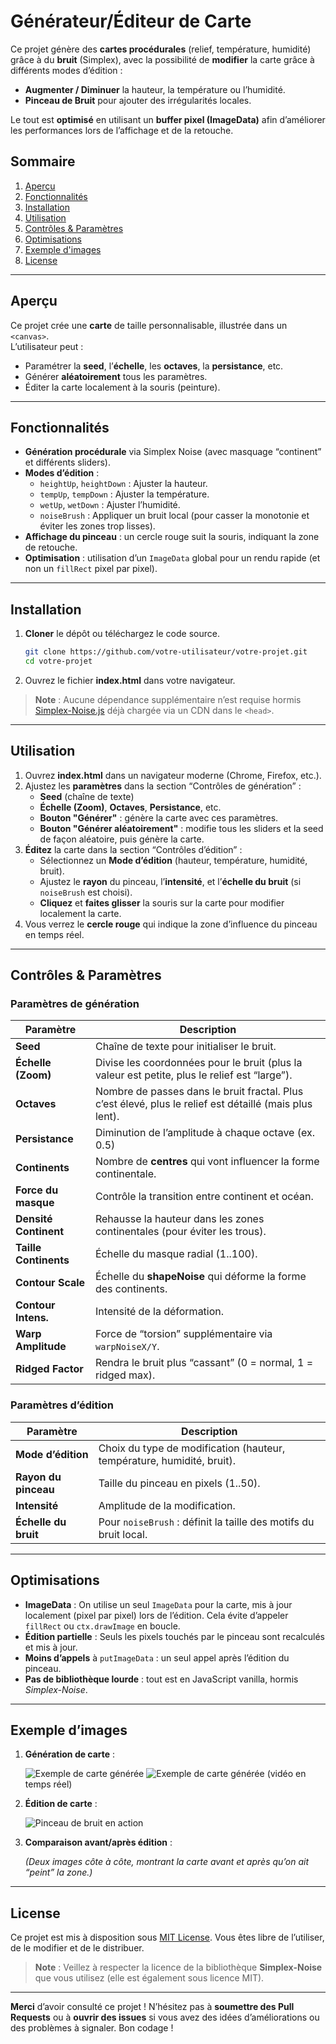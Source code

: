 # Générateur/Éditeur de Carte

Ce projet génère des **cartes procédurales** (relief, température, humidité) grâce à du **bruit** (Simplex), avec la possibilité de **modifier** la carte grâce à différents modes d’édition :
- **Augmenter / Diminuer** la hauteur, la température ou l’humidité.
- **Pinceau de Bruit** pour ajouter des irrégularités locales.

Le tout est **optimisé** en utilisant un **buffer pixel (ImageData)** afin d’améliorer les performances lors de l’affichage et de la retouche.

## Sommaire

1. [Aperçu](#aperçu)
2. [Fonctionnalités](#fonctionnalités)
3. [Installation](#installation)
4. [Utilisation](#utilisation)
5. [Contrôles & Paramètres](#contrôles--paramètres)
6. [Optimisations](#optimisations)
7. [Exemple d'images](#exemple-dimages)
8. [License](#license)

---

## Aperçu

Ce projet crée une **carte** de taille personnalisable, illustrée dans un `<canvas>`.  
L’utilisateur peut :
- Paramétrer la **seed**, l’**échelle**, les **octaves**, la **persistance**, etc.
- Générer **aléatoirement** tous les paramètres.
- Éditer la carte localement à la souris (peinture).

---

## Fonctionnalités

- **Génération procédurale** via Simplex Noise (avec masquage “continent” et différents sliders).
- **Modes d’édition** :
    - `heightUp`, `heightDown` : Ajuster la hauteur.
    - `tempUp`, `tempDown` : Ajuster la température.
    - `wetUp`, `wetDown` : Ajuster l’humidité.
    - `noiseBrush` : Appliquer un bruit local (pour casser la monotonie et éviter les zones trop lisses).
- **Affichage du pinceau** : un cercle rouge suit la souris, indiquant la zone de retouche.
- **Optimisation** : utilisation d’un `ImageData` global pour un rendu rapide (et non un `fillRect` pixel par pixel).

---

## Installation

1. **Cloner** le dépôt ou téléchargez le code source.
   ```bash
   git clone https://github.com/votre-utilisateur/votre-projet.git
   cd votre-projet
   ```
2. Ouvrez le fichier **index.html** dans votre navigateur.

> **Note** : Aucune dépendance supplémentaire n’est requise hormis [Simplex-Noise.js](https://www.npmjs.com/package/simplex-noise) déjà chargée via un CDN dans le `<head>`.

---

## Utilisation

1. Ouvrez **index.html** dans un navigateur moderne (Chrome, Firefox, etc.).
2. Ajustez les **paramètres** dans la section “Contrôles de génération” :
    - **Seed** (chaîne de texte)
    - **Échelle (Zoom)**, **Octaves**, **Persistance**, etc.
    - **Bouton "Générer"** : génère la carte avec ces paramètres.
    - **Bouton "Générer aléatoirement"** : modifie tous les sliders et la seed de façon aléatoire, puis génère la carte.
3. **Éditez** la carte dans la section “Contrôles d’édition” :
    - Sélectionnez un **Mode d’édition** (hauteur, température, humidité, bruit).
    - Ajustez le **rayon** du pinceau, l’**intensité**, et l’**échelle du bruit** (si `noiseBrush` est choisi).
    - **Cliquez** et **faites glisser** la souris sur la carte pour modifier localement la carte.
4. Vous verrez le **cercle rouge** qui indique la zone d’influence du pinceau en temps réel.

---

## Contrôles & Paramètres

### Paramètres de génération

| Paramètre           | Description                                                                     |
|---------------------|---------------------------------------------------------------------------------|
| **Seed**           | Chaîne de texte pour initialiser le bruit. |
| **Échelle (Zoom)** | Divise les coordonnées pour le bruit (plus la valeur est petite, plus le relief est “large”). |
| **Octaves**        | Nombre de passes dans le bruit fractal. Plus c’est élevé, plus le relief est détaillé (mais plus lent). |
| **Persistance**    | Diminution de l’amplitude à chaque octave (ex. 0.5) |
| **Continents**     | Nombre de **centres** qui vont influencer la forme continentale. |
| **Force du masque**| Contrôle la transition entre continent et océan. |
| **Densité Continent** | Rehausse la hauteur dans les zones continentales (pour éviter les trous). |
| **Taille Continents**| Échelle du masque radial (1..100). |
| **Contour Scale**  | Échelle du **shapeNoise** qui déforme la forme des continents. |
| **Contour Intens.**| Intensité de la déformation. |
| **Warp Amplitude** | Force de “torsion” supplémentaire via `warpNoiseX/Y`. |
| **Ridged Factor**  | Rendra le bruit plus “cassant” (0 = normal, 1 = ridged max). |

### Paramètres d’édition

| Paramètre              | Description                                                                     |
|------------------------|---------------------------------------------------------------------------------|
| **Mode d’édition**     | Choix du type de modification (hauteur, température, humidité, bruit).          |
| **Rayon du pinceau**   | Taille du pinceau en pixels (1..50).                                            |
| **Intensité**          | Amplitude de la modification.                                                   |
| **Échelle du bruit**   | Pour `noiseBrush` : définit la taille des motifs du bruit local.                |

---

## Optimisations

- **ImageData** : On utilise un seul `ImageData` pour la carte, mis à jour localement (pixel par pixel) lors de l’édition. Cela évite d’appeler `fillRect` ou `ctx.drawImage` en boucle.
- **Édition partielle** : Seuls les pixels touchés par le pinceau sont recalculés et mis à jour.
- **Moins d’appels** à `putImageData` : un seul appel après l’édition du pinceau.
- **Pas de bibliothèque lourde** : tout est en JavaScript vanilla, hormis *Simplex-Noise*.

---

## Exemple d’images

1. **Génération de carte** :

   ![Exemple de carte générée](./images/carte_generée_1.png)
   ![Exemple de carte générée](./images/carte_generée_2.gif)
   (vidéo en temps réel)

2. **Édition de carte** :

   ![Pinceau de bruit en action](./images/carte_édité.gif)
   
3. **Comparaison avant/après édition** :

   *(Deux images côte à côte, montrant la carte avant et après qu’on ait “peint” la zone.)*

---

## License

Ce projet est mis à disposition sous [MIT License](LICENSE). Vous êtes libre de l’utiliser, de le modifier et de le distribuer.

> **Note** : Veillez à respecter la licence de la bibliothèque **Simplex-Noise** que vous utilisez (elle est également sous licence MIT).

---

**Merci** d’avoir consulté ce projet ! N’hésitez pas à **soumettre des Pull Requests** ou à **ouvrir des issues** si vous avez des idées d’améliorations ou des problèmes à signaler. Bon codage !